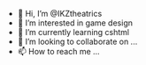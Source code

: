 - 👋 Hi, I’m @IKZtheatrics
- 👀 I’m interested in game design 
- 🌱 I’m currently learning cshtml 
- 💞️ I’m looking to collaborate on ...
- 📫 How to reach me ...

<!---
IKZtheatrics/IKZtheatrics is a ✨ special ✨ repository because its `README.md` (this file) appears on your GitHub profile.
You can click the Preview link to take a look at your changes.
--->
